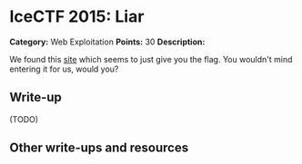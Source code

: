 # IceCTF 2015: Liar

**Category:** Web Exploitation
**Points:** 30
**Description:** 

We found this <a target='_blank' href='/problem-static/stage1/web/liar/liar.html'>site</a> which seems to just give you the flag. You wouldn't mind entering it for us, would you?

## Write-up

(TODO)

## Other write-ups and resources


